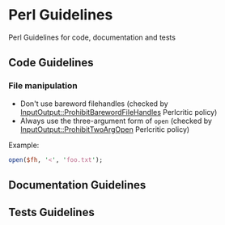Perl Guidelines
===============

Perl Guidelines for code, documentation and tests

## Code Guidelines

### File manipulation

  * Don't use bareword filehandles (checked by [InputOutput::ProhibitBarewordFileHandles](https://metacpan.org/pod/Perl::Critic::Policy::InputOutput::ProhibitBarewordFileHandles) Perlcritic policy)
  * Always use the three-argument form of `open` (checked by [InputOutput::ProhibitTwoArgOpen](https://metacpan.org/pod/Perl::Critic::Policy::InputOutput::ProhibitTwoArgOpen) Perlcritic policy)

Example:
```perl
open($fh, '<', 'foo.txt');
```

## Documentation Guidelines

## Tests Guidelines
